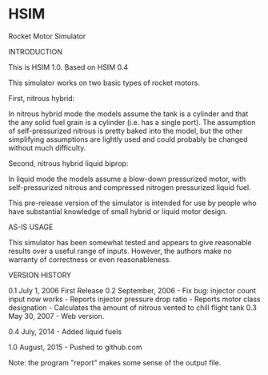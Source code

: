 # HSIM
Rocket Motor Simulator

INTRODUCTION

This is HSIM 1.0.
Based on HSIM 0.4


This simulator works on two basic types of rocket motors.

First, nitrous hybrid:

In nitrous hybrid mode the models assume the tank is a cylinder and
that the any solid fuel grain is a cylinder (i.e. has a single port).
The assumption of self-pressurized nitrous is pretty baked into the
model, but the other simplifying assumptions are lightly used and
could probably be changed without much difficulty.

Second, nitrous hybrid liquid biprop:

In liquid mode the models assume a blow-down pressurized motor,
with self-pressurized nitrous and compressed nitrogen pressurized
liquid fuel.

This pre-release version of the simulator is intended for use by people
who have substantial knowledge of small hybrid or liquid motor design.

AS-IS USAGE

This simulator has been somewhat tested and appears to give reasonable
results over a useful range of inputs.  However, the authors make
no warranty of correctness or even reasonableness.

VERSION HISTORY

0.1	July 1, 2006	First Release
0.2	September, 2006
	- Fix bug: injector count input now works
	- Reports injector pressure drop ratio
	- Reports motor class designation
	- Calculates the amount of nitrous vented to chill flight tank
0.3	May 30, 2007
	- Web version.

0.4	July, 2014
	- Added liquid fuels

1.0	August, 2015
	- Pushed to github.com

Note: the program "report" makes some sense of the output file.
